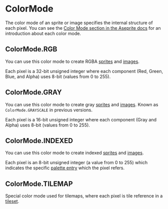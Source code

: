 # ColorMode

The color mode of an sprite or image specifies the internal structure
of each pixel. You can see the [Color Mode section in the Aseprite docs](https://www.aseprite.org/docs/color-mode/)
for an introduction about each color mode.

## ColorMode.RGB

You can use this color mode to create RGBA
[sprites](sprite.md#sprite) and [images](image.md#image).

Each pixel is a 32-bit unsigned integer where each component (Red,
Green, Blue, and Alpha) uses 8-bit (values from 0 to 255).

## ColorMode.GRAY

You can use this color mode to create gray
[sprites](sprite.md#sprite) and [images](image.md#image).
Known as `ColorMode.GRAYSCALE` in previous versions.

Each pixel is a 16-bit unsigned integer where each component (Gray and
Alpha) uses 8-bit (values from 0 to 255).

## ColorMode.INDEXED

You can use this color mode to create indexed
[sprites](sprite.md#sprite) and [images](image.md#image).

Each pixel is an 8-bit unsigned integer (a value from 0 to 255) which
indicates the specific [palette entry](palette.md#palettesetcolor) which
the pixel refers.

## ColorMode.TILEMAP

Special color mode used for tilemaps, where each pixel is tile
reference in a [tileset](tileset.md#tileset).
